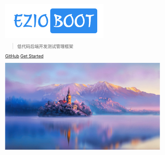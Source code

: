 <!-- _coverpage.md -->

![logo](_media/logo.png)

> 低代码后端开发测试管理框架

[GitHub](https://github.com/docsifyjs/docsify/)
[Get Started](/README.md)

<!-- 背景图片 -->

![](_media/bg.jpg)
